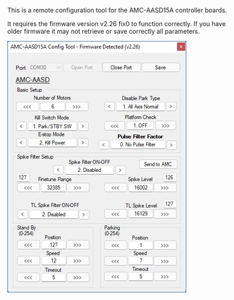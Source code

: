 This is a remote configuration tool for the AMC-AASD15A controller boards.

It requires the firmware version v2.26 fix0 to function correctly. If you have older firmware it may not retrieve or save correctly all parameters.

![Alt Text](https://github.com/tronicgr/AMC-AASD15A-Firmware/blob/master/Thanos-utility/AMC-AASD_Config_tool/AMC-AASD15A-config-tool.jpg)
